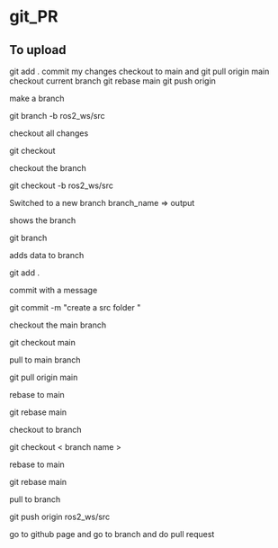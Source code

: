 # git_PR

## To upload
 git add .
 commit my changes
 checkout to main and git pull origin main
 checkout current branch
 git rebase main
 git push origin <current branch>
 
 
 make a branch
 
  git branch -b ros2_ws/src

 checkout all changes
 
  git checkout 

 checkout the branch
 
  git checkout -b ros2_ws/src

 Switched to a new branch branch_name	=> output

shows the branch 

 git branch

adds data to branch

 git add .

commit with a message

 git commit -m "create a src folder "

checkout the main branch

 git checkout main

pull to main branch

 git pull origin main

rebase to main

 git rebase main

checkout to branch

 git checkout < branch name >

rebase to main

 git rebase main

pull to branch

 git push origin ros2_ws/src



go to github page and go to branch and do pull request

